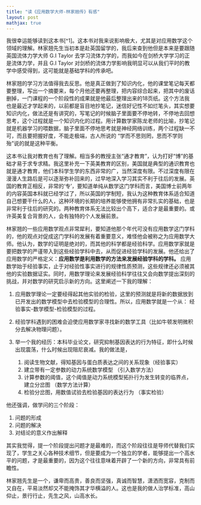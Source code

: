 ```yaml
---
title: "读《应用数学大师-林家翘传》有感"
layout: post
mathjax: true
---
```


我很幸运能够读到这本书[^1]。这本书对我来说影响极大，尤其是对应用数学这个领域的理解。林家翘先生当初本是赴英国留学的，我后来查到他但是本来是要跟随英国流体力学大师 G.I Taylor 去学习流体力学的，而我如今在剑桥大学学习的正是流体力学，并且 G.I Taylor 对剑桥的流体力学影响我明显可以从我们平时的教学中感受得到，这可能就是基础学科的传承吧。

林家翘的学习方法值得我去反思。他是真正做到了知识内化，他的课堂笔记每天都要整理，写出一个摘要来，每个月他还要再整理，把内容综合起来，把其中的废话删掉，一门课程的一个阶段性的成果就是他最后整理出来的18页纸。这个方法我也是最近才学起来的，以前都是盲目地抄笔记，迷信好记性不如烂笔头，其实想要知识内化，做法还是有讲究的，写笔记的时候脑子里面要不停地转，不停地去回想思考，这个过程就是一个知识内化的过程。用计算数学家陈龙老师的比喻，抄笔记就是机器学习的喂数据，脑子里面不停地思考就是神经网络训练，两个过程缺一不可，而且要把握好度，不能走极端，古人所说的 “学而不思则罔，思而不学则殆”说的就是这种平衡。

这本书让我对教育也有了理解。相当多的教授主张“通才教育”，认为打好“博”的基础才易于求专求精。我这里补充一下英美教育的区别，美国就是典型的通识教育也就是通才教育，他们本科学生学的东西非常的广，当然深度有限。不过深度有限在漫漫人生路后是可以逐渐弥补回来的，过早地深入学习其实不利于往后的发展。英国的教育正相反，非常的‘专’，要知道单纯从数学这门学科而言，美国博士前两年的内容英国本科就已经学过了，所以英国的学制短，我认为这种教育体系适合知道自己想要干什么的人，这种环境的长期的培养能够使他拥有非常扎实的基础，也是非常利于往后的研究的。两种教育体系无法比较出个高下，适合才是最重要的。或许英美复合背景的人，会有独特的个人发展前景。

林家翘的一些应用数学观点非常犀利，要知道他那个年代可没有应用数学这门学科的，他的观点对促成这门学科的发展有着重要意义，难怪他会被称之为应用数学大师。他认为，数学的证明是绝对的，而其他的科学都是经验科学。应用数学家就是要把数学的严谨带入到这些经验学科中去，从而促进经验学科的发展。他还给出了应用数学的严格定义：**应用数学是利用数学的方法来发展经验学科的学科。** 应用数学始于经验事实，止于对经验性事实进行的规律性质预测，这些规律还必须被其他的实验数据证实。同时，用数学理论来发展经验科学往往又会向数学提出深刻的挑战，并对数学的研究启示新的方向。这里阐述一下我的理解：

1. 应用数学理论一定要经得起其他实验的检验，这里的预测就是将新的数据放到已开发出的数学模型中去检验模型的合理性。所以，应用数学就是一个从： 经验事实-数学模型-检验模型的过程。

2. 经验学科遇到的困难会迫使应用数学家寻找新的数学工具（比如牛顿发明微积分去解决物理问题）。

3. 举一个我的经历：本科毕业论文，研究抑制基因表达的行为特征，即什么时候出现震荡，什么时候出现阻尼衰减。我的做法是，
    1. 阅读生物文献，得知基因与蛋白质表达之间的关系现象（经验事实）
    2. 建立带有一定参数的动力系统数学模型 （引入数学方法） 
    3. 计算参数的阈值，这个阈值是动力系统模型拓扑行为发生转变的临界点，建立分岔图 （数学方法计算）
    4. 检验分岔图，用数值试验去检验基因的表达行为 （事实检验）




他还强调，做学问的三个阶段：

1. 问题的形成
2. 问题的解决
3. 对结论的意义作出解释

其实我觉得，提一个阶段提出问题才是最难的，而这个阶段往往是导师代替我们实现了，学生之关心各种技术细节，但是要成为一个独立的学者，能够提出一个高水平的问题，才是最重要的，因为这个往往意味着开辟了一个新的方向，非常具有前瞻性。

林家翘先生是一个，谦卑而高贵，善良而坚强，真诚而智慧，潇洒而宽容，克制而又自在，平易淡然却又不能掩饰其才华横溢的人。这也是我的做人治学标准，高山仰止，景行行止，先生之风，山高水长。

[1^]: 刘俊丽，孙卫涛《应用数学大师-林家翘传》

